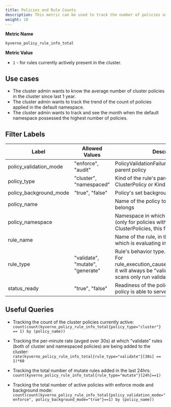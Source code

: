 ```yaml
---
title: Policies and Rule Counts
description: This metric can be used to track the number of policies as well as rules present in the cluster which are currently active and even the ones which are not currently active but were created in the past.
weight: 10
---
```


**Metric Name**

`kyverno_policy_rule_info_total`

**Metric Value**

* `1` - for rules currently actively present in the cluster.

## Use cases

* The cluster admin wants to know the average number of cluster policies in the cluster since last 1 year.
* The cluster admin wants to track the trend of the count of policies applied in the default namespace.
* The cluster admin wants to track and see the month when the default namespace possessed the highest number of policies.

## Filter Labels

| Label | Allowed Values | Description |
| --- | --- | --- |
| policy\_validation\_mode | "enforce", "audit" | PolicyValidationFailure action of the rule's parent policy |
| policy\_type | "cluster", "namespaced" | Kind of the rule's parent policy. Kind: ClusterPolicy or Kind: Policy |
| policy\_background\_mode | "true", "false" | Policy's set background mode |
| policy\_name | | Name of the policy to which the rule belongs |
| policy\_namespace | | Namespace in which this Policy resides (only for policies with kind: Policy), For ClusterPolicies, this field will be "-" |
| rule\_name | | Name of the rule, in the above policy, which is evaluating in this situation |
| rule\_type | "validate", "mutate", "generate" | Rule's behavior type.<br>For rule\_execution\_cause="background\_scan", it will always be "validate" as background scans only run validate rules |
| status\_ready | "true", "false" | Readiness of the policy. When ready, the policy is able to serve admission requests |

## Useful Queries

* Tracking the count of the cluster policies currently active:<br> 
`count(count(kyverno_policy_rule_info_total{policy_type="cluster"} == 1) by (policy_name))`

* Tracking the per-minute rate (avged over 30s) at which "validate" rules (both of cluster and namespaced policies) are being added to the cluster:<br> 
`rate(kyverno_policy_rule_info_total{rule_type="validate"}[30s] == 1)*60`

* Tracking the total number of mutate rules added in the last 24hrs:<br> 
`count(kyverno_policy_rule_info_total{rule_type="mutate"}[24h]==1)`

* Tracking the total number of active policies with enforce mode and background mode:<br>
`count(count(kyverno_policy_rule_info_total{policy_validation_mode="enforce", policy_background_mode="true"}==1) by (policy_name))`
